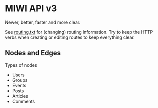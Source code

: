 # MIWI API v3

Newer, better, faster and more clear.

See [routing.txt](routing.txt) for (changing) routing information. Try to keep the HTTP verbs
when creating or editing routes to keep everything clear.

## Nodes and Edges

Types of nodes
 - Users
 - Groups
 - Events
 - Posts
 - Articles
 - Comments